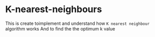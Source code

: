 # K-nearest-neighbours
This is create toimplement and understand how `K nearest neighbour ` algorithm works
And to find the the optimum k value
